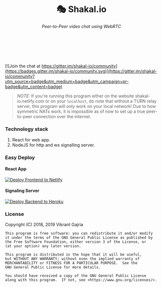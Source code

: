 <p>
    <h1 align='center'> 🎭 Shakal.io </h1>
    <h6 align='center'> Peer-to-Peer video chat using WebRTC </h6>
</p>

<br>
<br>
<br>
<br>

[![Join the chat at https://gitter.im/shakal-io/community](https://badges.gitter.im/shakal-io/community.svg)](https://gitter.im/shakal-io/community?utm_source=badge&utm_medium=badge&utm_campaign=pr-badge&utm_content=badge)

> *NOTE:* If you're running this program either on the website shakal-io.netlify.com or on your `localhost`, do note that without a TURN relay server, this program will only work on your local network! Due to how symmetric NATs work, it is impossible as of now to set up a true peer-to-peer connection over the internet.


### Technology stack

1. React for web app.
2. NodeJS for http and ws signalling server.

### Easy Deploy

#### React App
[![Deploy Frontend to Netlify][Netlify-deploy-button]][Netlify-deploy-link]

#### Signaling Server
[![Deploy Backend to Heroku][Heroku-deploy-button]][Heroku-deploy-link]

### License

Copyright (C) 2018, 2019 Vikrant Gajria

    This program is free software: you can redistribute it and/or modify
    it under the terms of the GNU General Public License as published by
    the Free Software Foundation, either version 3 of the License, or
    (at your option) any later version.

    This program is distributed in the hope that it will be useful,
    but WITHOUT ANY WARRANTY; without even the implied warranty of
    MERCHANTABILITY or FITNESS FOR A PARTICULAR PURPOSE.  See the
    GNU General Public License for more details.

    You should have received a copy of the GNU General Public License
    along with this program.  If not, see <https://www.gnu.org/licenses/>.

[Netlify-deploy-link]: https://app.netlify.com/start/deploy?repository=https://github.com/vixrant/shakal-io
[Netlify-deploy-button]: https://www.netlify.com/img/deploy/button.svg
[Heroku-deploy-button]: https://www.herokucdn.com/deploy/button.svg
[Heroku-deploy-link]: https://heroku.com/deploy?template=https://github.com/vixrant/shakal-io
